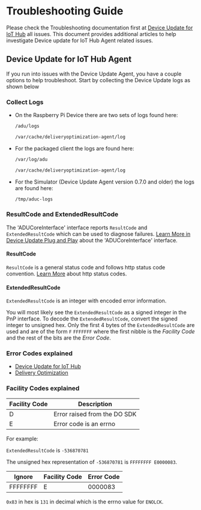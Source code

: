 # Troubleshooting Guide

Please check the Troubleshooting documentation first at [Device Update for IoT Hub](Aka.ms/iot-hub-device-update-docs) all issues. This document provides additional articles to help investigate Device update for IoT Hub Agent related issues.

## Device Update for IoT Hub Agent

If you run into issues with the Device Update Agent, you have a couple options to help troubleshoot. Start by collecting the Device Update logs as shown below

### Collect Logs

* On the Raspberry Pi Device there are two sets of logs found here:

    ```markdown
    /adu/logs
    ```

    ```markdown
    /var/cache/deliveryoptimization-agent/log
    ```

* For the packaged client the logs are found here:

    ```markdown
    /var/log/adu
    ```

    ```markdown
    /var/cache/deliveryoptimization-agent/log
    ```

* For the Simulator (Device Update Agent version 0.7.0 and older) the logs are found here:

    ```markdown
    /tmp/aduc-logs
    ```

### ResultCode and ExtendedResultCode

The 'ADUCoreInterface' interface reports `ResultCode` and
`ExtendedResultCode` which can be used to diagnose failures. [Learn
More in Device Update Plug and Play](https://docs.microsoft.com/azure/iot-hub-device-update-docs/concepts-device-update-plug-and-play) about the 'ADUCoreInterface' interface.

#### ResultCode

`ResultCode` is a general status code and follows http status code convention.
[Learn More](https://www.w3.org/Protocols/rfc2616/rfc2616-sec10.html) about http
status codes.

#### ExtendedResultCode

`ExtendedResultCode` is an integer with encoded error information.

You will most likely see the `ExtendedResultCode` as a signed integer in the PnP
interface. To decode the `ExtendedResultCode`, convert the signed integer to
unsigned hex. Only the first 4 bytes of the `ExtendedResultCode` are used and
are of the form `F` `FFFFFFF` where the first nibble is the *Facility Code* and
the rest of the bits are the *Error Code*.

### Error Codes explained

* [Device Update for IoT Hub](https://github.com/Azure/iot-hub-device-update/blob/main/src/inc/aduc/result.h)
* [Delivery Optimization](https://github.com/microsoft/do-client/blob/main/client-lite/src/include/do_error.h)

### Facility Codes explained

| Facility Code     | Description  |
|-------------------|--------------|
| D                 | Error raised from the DO SDK|
| E                 | Error code is an errno |

For example:

`ExtendedResultCode` is `-536870781`

The unsigned hex representation of `-536870781` is `FFFFFFFF E0000083`.

| Ignore    | Facility Code  | Error Code   |
|-----------|----------------|--------------|
| FFFFFFFF  | E              | 0000083      |

`0x83` in hex is `131` in decimal which is the errno value for `ENOLCK`.
